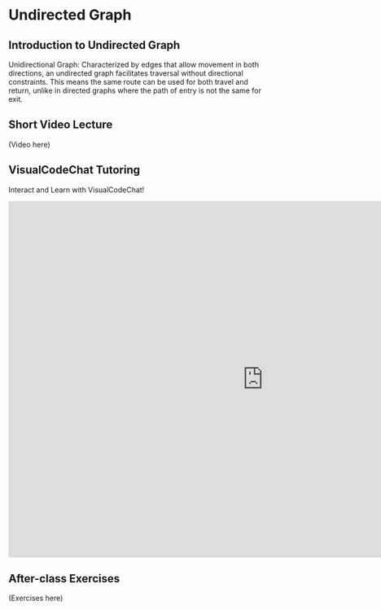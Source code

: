 # Undirected Graph

## Introduction to Undirected Graph

Unidirectional Graph: Characterized by edges that allow movement in both directions, an undirected graph facilitates traversal without directional constraints. This means the same route can be used for both travel and return, unlike in directed graphs where the path of entry is not the same for exit.

## Short Video Lecture
(Video here)

## VisualCodeChat Tutoring

Interact and Learn with VisualCodeChat!

<iframe src="https://www.vizai.site/#/new-chat?mask=100021" width="1000" height="700" frameborder="0"></iframe>


## After-class Exercises
(Exercises here)